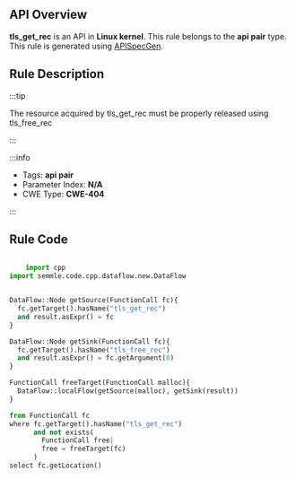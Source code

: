 ---
---


## API Overview
**tls_get_rec** is an API in **Linux kernel**. This rule belongs to the **api pair** type. This rule is generated using [APISpecGen](../../tools/APISpecGen).
## Rule Description

:::tip

The resource acquired by tls_get_rec must be properly released using tls_free_rec

:::

:::info

- Tags: **api pair**
- Parameter Index: **N/A**
- CWE Type: **CWE-404**

:::

## Rule Code
```python

    import cpp
import semmle.code.cpp.dataflow.new.DataFlow


DataFlow::Node getSource(FunctionCall fc){
  fc.getTarget().hasName("tls_get_rec")
  and result.asExpr() = fc
}

DataFlow::Node getSink(FunctionCall fc){
  fc.getTarget().hasName("tls_free_rec")
  and result.asExpr() = fc.getArgument(0)
}

FunctionCall freeTarget(FunctionCall malloc){
  DataFlow::localFlow(getSource(malloc), getSink(result))
}

from FunctionCall fc
where fc.getTarget().hasName("tls_get_rec")
      and not exists(
        FunctionCall free| 
        free = freeTarget(fc)
      )
select fc.getLocation()

    
```